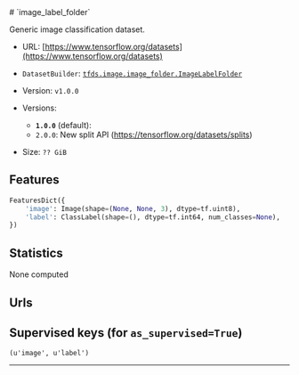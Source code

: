 <div itemscope itemtype="http://schema.org/Dataset">
  <div itemscope itemprop="includedInDataCatalog" itemtype="http://schema.org/DataCatalog">
    <meta itemprop="name" content="TensorFlow Datasets" />
  </div>
  <meta itemprop="name" content="image_label_folder" />
  <meta itemprop="description" content="Generic image classification dataset.&#10;&#10;To use this dataset:&#10;&#10;```&#10;import tensorflow_datasets as tfds&#10;&#10;ds = tfds.load('image_label_folder')&#10;```&#10;" />
  <meta itemprop="url" content="https://www.tensorflow.org/datasets/catalog/image_label_folder" />
  <meta itemprop="sameAs" content="" />
  <meta itemprop="citation" content="" />
</div>
# `image_label_folder`

Generic image classification dataset.

*   URL:
    [https://www.tensorflow.org/datasets](https://www.tensorflow.org/datasets)
*   `DatasetBuilder`:
    [`tfds.image.image_folder.ImageLabelFolder`](https://github.com/tensorflow/datasets/tree/master/tensorflow_datasets/image/image_folder.py)
*   Version: `v1.0.0`
*   Versions:

    *   **`1.0.0`** (default):
    *   `2.0.0`: New split API (https://tensorflow.org/datasets/splits)

*   Size: `?? GiB`

## Features
```python
FeaturesDict({
    'image': Image(shape=(None, None, 3), dtype=tf.uint8),
    'label': ClassLabel(shape=(), dtype=tf.int64, num_classes=None),
})
```

## Statistics
None computed

## Urls

## Supervised keys (for `as_supervised=True`)
`(u'image', u'label')`

--------------------------------------------------------------------------------

